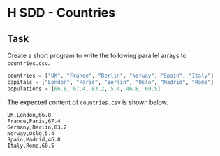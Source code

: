 # H SDD - Countries


## Task

Create a short program to write the following parallel arrays to `countries.csv`.

``` python
countries = ["UK", "France", "Berlin", "Norway", "Spain", "Italy"]
capitals = ["London", "Paris", "Berlin", "Oslo", "Madrid", "Rome"]
populations = [66.8, 67.4, 83.2, 5.4, 46.8, 60.5]
```

The expected content of `countries.csv` is shown below.

```
UK,London,66.8
France,Paris,67.4
Germany,Berlin,83.2
Norway,Oslo,5.4
Spain,Madrid,46.8
Italy,Rome,60.5
```
